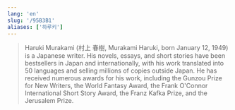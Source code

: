 ```yaml
---
lang: 'en'
slug: '/95B3B1'
aliases: ['하루키']
---
```


> Haruki Murakami (村上 春樹, Murakami Haruki, born January 12, 1949) is a Japanese writer. His novels, essays, and short stories have been bestsellers in Japan and internationally, with his work translated into 50 languages and selling millions of copies outside Japan. He has received numerous awards for his work, including the Gunzou Prize for New Writers, the World Fantasy Award, the Frank O'Connor International Short Story Award, the Franz Kafka Prize, and the Jerusalem Prize.

